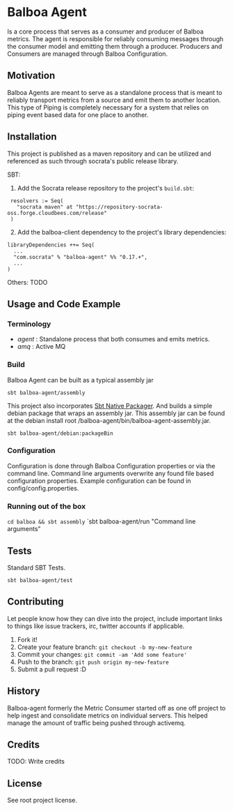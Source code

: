 # Balboa Agent

Is a core process that serves as a consumer and producer of Balboa metrics.  The agent is responsible for reliably consuming messages
through the consumer model and emitting them through a producer.  Producers and Consumers are managed through Balboa Configuration.

## Motivation

Balboa Agents are meant to serve as a standalone process that is meant to reliably transport metrics from a source and emit
 them to another location.  This type of Piping is completely necessary for a system that relies on piping event based data
 for one place to another.

## Installation

This project is published as a maven repository and can be utilized and referenced as such through socrata's public
 release library.

 SBT:
 1. Add the Socrata release repository to the project's `build.sbt`:

 ```
  resolvers := Seq(
    "socrata maven" at "https://repository-socrata-oss.forge.cloudbees.com/release"
  )
 ```

2. Add the balboa-client dependency to the project's library dependencies:

  ```
  libraryDependencies ++= Seq(
    ...
    "com.socrata" % "balboa-agent" %% "0.17.+",
    ...
  )
 ```

Others: TODO

## Usage and Code Example

### Terminology

* _agent_ : Standalone process that both consumes and emits metrics.
* _amq_ : Active MQ

### Build

Balboa Agent can be built as a typical assembly jar

```
sbt balboa-agent/assembly
```

This project also incorporates [Sbt Native Packager](http://www.scala-sbt.org/sbt-native-packager/). And builds a simple debian
 package that wraps an assembly jar.  This assembly jar can be found at the debian install root /balboa-agent/bin/balboa-agent-assembly.jar.

```
sbt balboa-agent/debian:packageBin
```

### Configuration

Configuration is done through Balboa Configuration properties or via the command line.  Command line arguments overwrite
any found file based configuration properties.  Example configuration can be found in config/config.properties.

### Running out of the box

`cd balboa && sbt assembly`
`sbt balboa-agent/run "Command line arguments"

## Tests

Standard SBT Tests.

```
sbt balboa-agent/test
```

## Contributing

Let people know how they can dive into the project, include important links to things like issue trackers, irc, twitter accounts if applicable.

1. Fork it!
2. Create your feature branch: `git checkout -b my-new-feature`
3. Commit your changes: `git commit -am 'Add some feature'`
4. Push to the branch: `git push origin my-new-feature`
5. Submit a pull request :D

## History

Balboa-agent formerly the Metric Consumer started off as one off project to help ingest and consolidate metrics on individual servers.
This helped manage the amount of traffic being pushed through activemq.

## Credits

TODO: Write credits

## License

See root project license.
